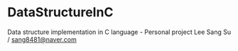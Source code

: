 # DataStructureInC
Data structure implementation in C language - Personal project
Lee Sang Su / sang8481@naver.com
